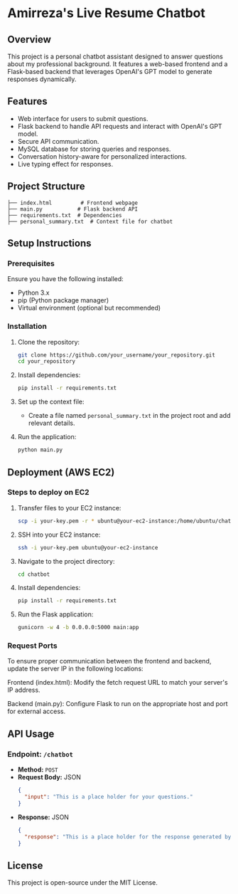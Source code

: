# Amirreza's Live Resume Chatbot

## Overview

This project is a personal chatbot assistant designed to answer questions about my professional background. It features a web-based frontend and a Flask-based backend that leverages OpenAI's GPT model to generate responses dynamically.

## Features

- Web interface for users to submit questions.
- Flask backend to handle API requests and interact with OpenAI's GPT model.
- Secure API communication.
- MySQL database for storing queries and responses.
- Conversation history-aware for personalized interactions.
- Live typing effect for responses.

## Project Structure

```
├── index.html         # Frontend webpage
├── main.py           # Flask backend API
├── requirements.txt  # Dependencies
├── personal_summary.txt  # Context file for chatbot
```

## Setup Instructions

### Prerequisites

Ensure you have the following installed:

- Python 3.x
- pip (Python package manager)
- Virtual environment (optional but recommended)

### Installation

1. Clone the repository:

   ```bash
   git clone https://github.com/your_username/your_repository.git
   cd your_repository
   ```

2. Install dependencies:

   ```bash
   pip install -r requirements.txt
   ```

3. Set up the context file:

   - Create a file named `personal_summary.txt` in the project root and add relevant details.

4. Run the application:

   ```bash
   python main.py
   ```

## Deployment (AWS EC2)

### Steps to deploy on EC2

1. Transfer files to your EC2 instance:
   ```bash
   scp -i your-key.pem -r * ubuntu@your-ec2-instance:/home/ubuntu/chatbot
   ```
2. SSH into your EC2 instance:
   ```bash
   ssh -i your-key.pem ubuntu@your-ec2-instance
   ```
3. Navigate to the project directory:
   ```bash
   cd chatbot
   ```
4. Install dependencies:
   ```bash
   pip install -r requirements.txt
   ```
5. Run the Flask application:
   ```bash
   gunicorn -w 4 -b 0.0.0.0:5000 main:app
   ```
### Request Ports

To ensure proper communication between the frontend and backend, update the server IP in the following locations:

Frontend (index.html): Modify the fetch request URL to match your server's IP address.

Backend (main.py): Configure Flask to run on the appropriate host and port for external access.

## API Usage

### Endpoint: `/chatbot`

- **Method:** `POST`
- **Request Body:** JSON
  ```json
  {
    "input": "This is a place holder for your questions."
  }
  ```
- **Response:** JSON
  ```json
  {
    "response": "This is a place holder for the response generated by the bot"
  }
  ```

## License

This project is open-source under the MIT License.

